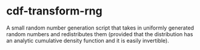 # cdf-transform-rng
A small random number generation script that takes in uniformly generated random numbers and redistributes them (provided that the distribution has an analytic cumulative density function and it is easily invertible).
